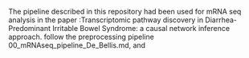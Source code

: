 The pipeline described in this repository had been used for mRNA seq analysis in the paper :Transcriptomic pathway discovery in Diarrhea-Predominant Irritable Bowel Syndrome: a causal network inference approach.
follow the preprocessing pipeline 00_mRNAseq_pipeline_De_Bellis.md, and 
